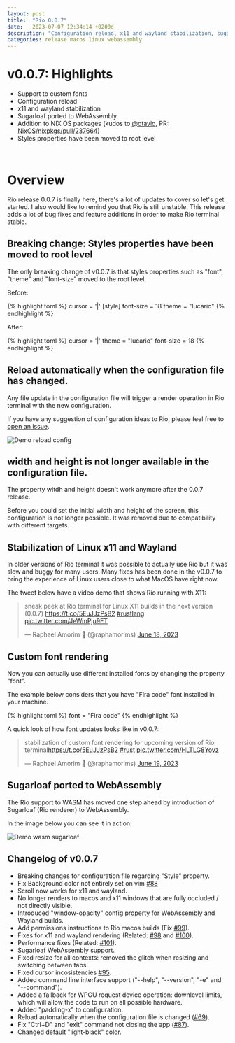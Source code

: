 ```yaml
---
layout: post
title:  "Rio 0.0.7"
date:   2023-07-07 12:34:14 +0200d
description: "Configuration reload, x11 and wayland stabilization, sugarloaf ported to WebAssembly, addition to NIX OS packages and other updates."
categories: release macos linux webassembly
---
```


<script async src="https://platform.twitter.com/widgets.js" charset="utf-8"></script> 

# v0.0.7: Highlights

- Support to custom fonts
- Configuration reload
- x11 and wayland stabilization
- Sugarloaf ported to WebAssembly
- Addition to NIX OS packages (kudos to [@otavio](https://github.com/otavio), PR: [NixOS/nixpkgs/pull/237664](https://github.com/NixOS/nixpkgs/pull/237664))
- Styles properties have been moved to root level

<br/>

# Overview

Rio release 0.0.7 is finally here, there's a lot of updates to cover so let's get started. I also would like to remind you that Rio is still unstable. This release adds a lot of bug fixes and feature additions in order to make Rio terminal stable.

## Breaking change: Styles properties have been moved to root level

The only breaking change of v0.0.7 is that styles properties such as "font", "theme" and "font-size" moved to the root level.

Before:

{% highlight toml %}
cursor = '|'
[style]
font-size = 18
theme = "lucario"
{% endhighlight %}

After:

{% highlight toml %}
cursor = '|'
theme = "lucario"
font-size = 18
{% endhighlight %}


## Reload automatically when the configuration file has changed.

Any file update in the configuration file will trigger a render operation in Rio terminal with the new configuration.

If you have any suggestion of configuration ideas to Rio, please feel free to [open an issue](https://github.com/raphamorim/rio/issues/new).

![Demo reload config](/rio/assets/posts/0.0.7/config-reload.gif)

## width and height is not longer available in the configuration file.

The property witdh and height doesn't work anymore after the 0.0.7 release.

Before you could set the initial width and height of the screen, this configuration is not longer possible. It was removed due to compatibility with different targets.

## Stabilization of Linux x11 and Wayland

In older versions of Rio terminal it was possible to actually use Rio but it was slow and buggy for many users. Many fixes has been done in the v0.0.7 to bring the experience of Linux users close to what MacOS have right now.

The tweet below have a video demo that shows Rio running with X11:

<blockquote class="twitter-tweet" data-lang="en" data-dnt="true" data-theme="light"><p lang="en" dir="ltr">sneak peek at Rio terminal for Linux X11 builds in the next version (0.0.7) <a href="https://t.co/5EuJJzPsB2">https://t.co/5EuJJzPsB2</a> <a href="https://twitter.com/hashtag/rustlang?src=hash&amp;ref_src=twsrc%5Etfw">#rustlang</a> <a href="https://t.co/JeWmPju9FT">pic.twitter.com/JeWmPju9FT</a></p>&mdash; Raphael Amorim 🦀 (@raphamorims) <a href="https://twitter.com/raphamorims/status/1670404595246419968?ref_src=twsrc%5Etfw">June 18, 2023</a></blockquote>


## Custom font rendering

Now you can actually use different installed fonts by changing the property "font".

The example below considers that you have "Fira code" font installed in your machine.

{% highlight toml %}
font = "Fira code"
{% endhighlight %}

A quick look of how font updates looks like in v0.0.7:

<blockquote class="twitter-tweet" data-lang="en" data-dnt="true"><p lang="en" dir="ltr">stabilization of custom font rendering for upcoming version of Rio terminal<a href="https://t.co/5EuJJzPsB2">https://t.co/5EuJJzPsB2</a> <a href="https://twitter.com/hashtag/rust?src=hash&amp;ref_src=twsrc%5Etfw">#rust</a> <a href="https://t.co/HLTLG8Yovz">pic.twitter.com/HLTLG8Yovz</a></p>&mdash; Raphael Amorim 🦀 (@raphamorims) <a href="https://twitter.com/raphamorims/status/1670808836213547009?ref_src=twsrc%5Etfw">June 19, 2023</a></blockquote>

## Sugarloaf ported to WebAssembly

The Rio support to WASM has moved one step ahead by introduction of Sugarloaf (Rio renderer) to WebAssembly.

In the image below you can see it in action:

![Demo wasm sugarloaf](/rio/assets/posts/0.0.7/wasm-sugarloaf.gif)

## Changelog of v0.0.7

- Breaking changes for configuration file regarding "Style" property.
- Fix Background color not entirely set on vim [#88](https://github.com/raphamorim/rio/issues/88)
- Scroll now works for x11 and wayland.
- No longer renders to macos and x11 windows that are fully occluded / not directly visible.
- Introduced "window-opacity" config property for WebAssembly and Wayland builds.
- Add permissions instructions to Rio macos builds (Fix [#99](https://github.com/raphamorim/rio/issues/99)).
- Fixes for x11 and wayland rendering (Related: [#98](https://github.com/raphamorim/rio/issues/98) and [#100](https://github.com/raphamorim/rio/issues/100)).
- Performance fixes (Related: [#101](https://github.com/raphamorim/rio/issues/101)).
- Sugarloaf WebAssembly support.
- Fixed resize for all contexts: removed the glitch when resizing and switching between tabs.
- Fixed cursor incosistencies [#95](https://github.com/raphamorim/rio/issues/95).
- Added command line interface support ("--help", "--version", "-e" and "--command").
- Added a fallback for WPGU request device operation: downlevel limits, which will allow the code to run on all possible hardware.
- Added "padding-x" to configuration.
- Reload automatically when the configuration file is changed ([#69](https://github.com/raphamorim/rio/issues/69)).
- Fix "Ctrl+D" and "exit" command not closing the app ([#87](https://github.com/raphamorim/rio/issues/87)).
- Changed default "light-black" color.